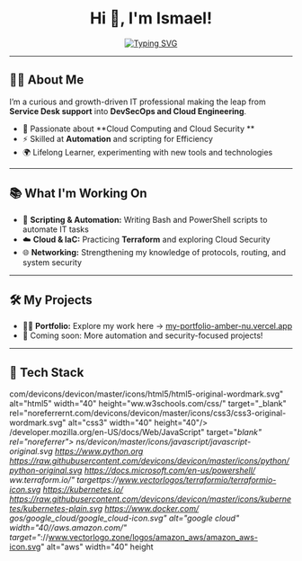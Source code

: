 <h1 align="center">Hi 👋, I'm Ismael!</h1>

<p align="center">
  <a href="https://git.io/typing-svg">
    <img src="https://readme-typing-svg.demolab.com?font=Fira+Code&pause=1000&color=00F724&center=true&vCenter=true&width=435&lines=From+Service+Desk+to+DevSecOps;Building+Automation+Bash+PowerShell%26+Cloud+Security+Monitoring;Always+Learning+%26+Problem-Solving" alt="Typing SVG" />
  </a>
</p>

---

## 👨‍💻 About Me  
I’m a curious and growth-driven IT professional making the leap from **Service Desk support** into **DevSecOps and Cloud Engineering**.  
- 🔐 Passionate about **Cloud Computing and Cloud Security **  
- ⚡ Skilled at **Automation** and scripting for Efficiency  
- 🌍 Lifelong Learner, experimenting with new tools and technologies  

---

## 📚 What I'm Working On  
- 🌱 **Scripting & Automation:** Writing Bash and PowerShell scripts to automate IT tasks
- ☁️ **Cloud & IaC:** Practicing **Terraform** and exploring Cloud Security
- 🌐 **Networking:** Strengthening my knowledge of protocols, routing, and system security  

---

## 🛠️ My Projects  
- 👨‍💻 **Portfolio:** Explore my work here → [my-portfolio-amber-nu.vercel.app](https://my-portfolio-amber-nu.vercel.app/)  
- 📂 Coming soon: More automation and security-focused projects!  

---

## 🧰 Tech Stack
com/devicons/devicon/master/icons/html5/html5-original-wordmark.svg" alt="html5" width="40" height="ww.w3schools.com/css/" target="_blank" rel="noreferrernt.com/devicons/devicon/master/icons/css3/css3-original-wordmark.svg" alt="css3" width="40" height="40"/> /developer.mozilla.org/en-US/docs/Web/JavaScript" target="_blank" rel="noreferrer"> ns/devicon/master/icons/javascript/javascript-original.svg https://www.python.org https://raw.githubusercontent.com/devicons/devicon/master/icons/python/python-original.svg https://docs.microsoft.com/en-us/powershell/ ww.terraform.io/" targettps://www.vectorlogos/terraformio/terraformio-icon.svg https://kubernetes.io/ https://raw.githubusercontent.com/devicons/devicon/master/icons/kubernetes/kubernetes-plain.svg https://www.docker.com/ gos/google_cloud/google_cloud-icon.svg" alt="google cloud" width="40//aws.amazon.com/" target="_://www.vectorlogo.zone/logos/amazon_aws/amazon_aws-icon.svg" alt="aws" width="40" height
